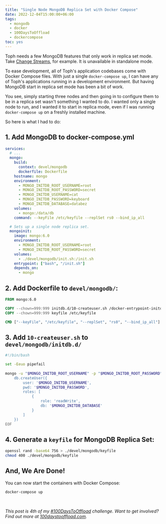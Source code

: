 ```yaml
---
title: "Single Node MongoDB Replica Set with Docker Compose"
date: 2022-12-04T15:00:00+06:00
tags:
  - mongodb
  - docker
  - 100DaysToOffload
  - dockercompose
toc: yes
---
```


Toph needs a few MongoDB features that only work in replica set mode. Take [Change Streams](https://www.mongodb.com/docs/manual/changeStreams/), for example. It is unavailable in standalone mode.

To ease development, all of Toph's application codebases come with Docker Compose files. With just a single `docker-compose up`, I can have any of Toph's applications running in a development environment. But having MongoDB start in replica set mode has been a bit of work.

You see, simply starting three nodes and then going in to configure them to be in a replica set wasn't something I wanted to do. I wanted only a single node to run, and I wanted it to start in replica mode, even if I was running `docker-compose up` on a freshly installed machine. 

So here is what I had to do:

## 1. Add MongoDB to docker-compose.yml

``` yml
services:
  # ...
  mongo:
    build:
      context: devel/mongodb
      dockerfile: Dockerfile
    hostname: mongo
    environment:
      - MONGO_INITDB_ROOT_USERNAME=root
      - MONGO_INITDB_ROOT_PASSWORD=secret
      - MONGO_INITDB_USERNAME=cat
      - MONGO_INITDB_PASSWORD=keyboard
      - MONGO_INITDB_DATABASE=databez
    volumes:
      - mongo:/data/db
    command: --keyFile /etc/keyfile --replSet rs0 --bind_ip_all

  # Sets up a single node replica set.
  mongoinit:
    image: mongo:6.0
    environment:
      - MONGO_INITDB_ROOT_USERNAME=root
      - MONGO_INITDB_ROOT_PASSWORD=secret
    volumes:
      - ./devel/mongodb/init.sh:/init.sh
    entrypoint: ["bash", "/init.sh"]
    depends_on:
      - mongo
```

## 2. Add Dockerfile to `devel/mongodb/`:

``` dockerfile
FROM mongo:6.0

COPY --chown=999:999 initdb.d/10-createuser.sh /docker-entrypoint-initdb.d/10-createuser.sh
COPY --chown=999:999 keyfile /etc/keyfile

CMD ["--keyFile", "/etc/keyfile", "--replSet", "rs0", "--bind_ip_all"]
```

## 3. Add `10-createuser.sh` to `devel/mongodb/initdb.d/`

``` sh
#!/bin/bash

set -Eeuo pipefail
 
mongo -u "$MONGO_INITDB_ROOT_USERNAME" -p "$MONGO_INITDB_ROOT_PASSWORD" --authenticationDatabase admin "$MONGO_INITDB_DATABASE" <<EOF
    db.createUser({
        user: '$MONGO_INITDB_USERNAME',
        pwd: '$MONGO_INITDB_PASSWORD',
        roles: [
            {
                role: 'readWrite',
                db: '$MONGO_INITDB_DATABASE'
            }
        ]
    })
EOF
```

## 4. Generate a `keyfile` for MongoDB Replica Set:

``` sh
openssl rand -base64 756 > ./devel/mongodb/keyfile
chmod 400 ./devel/mongodb/keyfile
```

## And, We Are Done!

You can now start the containers with Docker Compose:

``` sh
docker-compose up
```

<br>

_This post is 4th of my [#100DaysToOffload](/tags/100daystooffload/) challenge. Want to get involved? Find out more at [100daystooffload.com](https://100daystooffload.com/)._
